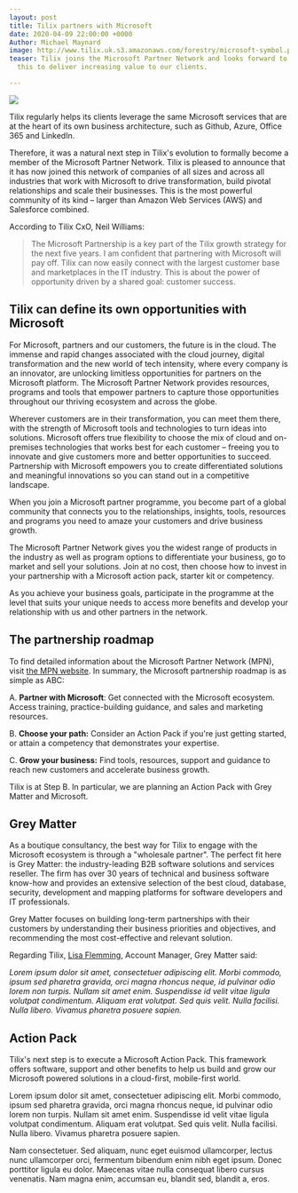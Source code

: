 ```yaml
---
layout: post
title: Tilix partners with Microsoft
date: 2020-04-09 22:00:00 +0000
Author: Michael Maynard
image: http://www.tilix.uk.s3.amazonaws.com/forestry/microsoft-symbol.png
teaser: Tilix joins the Microsoft Partner Network and looks forward to leveraging
  this to deliver increasing value to our clients.

---
```

![](http://www.tilix.uk.s3.amazonaws.com/forestry/microsoft-logo.png)

Tilix regularly helps its clients leverage the same Microsoft services that are at the heart of its own business architecture, such as Github, Azure, Office 365 and LinkedIn.

Therefore, it was a natural next step in Tilix's evolution to formally become a member of the Microsoft Partner Network. Tilix is pleased to announce that it has now joined this network of companies of all sizes and across all industries that work with Microsoft to drive transformation, build pivotal relationships and scale their businesses. This is the most powerful community of its kind – larger than Amazon Web Services (AWS) and Salesforce combined.

According to Tilix CxO, Neil Williams:

> The Microsoft Partnership is a key part of the Tilix growth strategy for the next five years. I am confident that partnering with Microsoft will pay off. Tilix can now easily connect with the largest customer base and marketplaces in the IT industry. This is about the power of opportunity driven by a shared goal: customer success.

## Tilix can define its own opportunities with Microsoft

For Microsoft, partners and our customers, the future is in the cloud. The immense and rapid changes associated with the cloud journey, digital transformation and the new world of tech intensity, where every company is an innovator, are unlocking limitless opportunities for partners on the Microsoft platform. The Microsoft Partner Network provides resources, programs and tools that empower partners to capture those opportunities throughout our thriving ecosystem and across the globe.

Wherever customers are in their transformation, you can meet them there, with the strength of Microsoft tools and technologies to turn ideas into solutions. Microsoft offers true flexibility to choose the mix of cloud and on-premises technologies that works best for each customer – freeing you to innovate and give customers more and better opportunities to succeed. Partnership with Microsoft empowers you to create differentiated solutions and meaningful innovations so you can stand out in a competitive landscape.

When you join a Microsoft partner programme, you become part of a global community that connects you to the relationships, insights, tools, resources and programs you need to amaze your customers and drive business growth.

The Microsoft Partner Network gives you the widest range of products in the industry as well as program options to differentiate your business, go to market and sell your solutions. Join at no cost, then choose how to invest in your partnership with a Microsoft action pack, starter kit or competency.

As you achieve your business goals, participate in the programme at the level that suits your unique needs to access more benefits and develop your relationship with us and other partners in the network.

## The partnership roadmap

To find detailed information about the Microsoft Partner Network (MPN), visit [the MPN website](https://partner.microsoft.com/en-GB/). In summary, the Microsoft partnership roadmap is as simple as ABC:

A. **Partner with Microsoft**: Get connected with the Microsoft ecosystem. Access training, practice-building guidance, and sales and marketing resources.

B. **Choose your path:** Consider an Action Pack if you're just getting started, or attain a competency that demonstrates your expertise.

C. **Grow your business:** Find tools, resources, support and guidance to reach new customers and accelerate business growth.

Tilix is at Step B. In particular, we are planning an Action Pack with Grey Matter and Microsoft.

## Grey Matter

As a boutique consultancy, the best way for Tilix to engage with the Microsoft ecosystem is through a "wholesale partner". The perfect fit here is Grey Matter: the industry-leading B2B software solutions and services reseller. The firm has over 30 years of technical and business software know-how and provides an extensive selection of the best cloud, database, security, development and mapping platforms for software developers and IT professionals.

Grey Matter focuses on building long-term partnerships with their customers by understanding their business priorities and objectives, and recommending the most cost-effective and relevant solution.

Regarding Tilix, [Lisa Flemming](https://www.linkedin.com/in/lisa-flemming-2ba79517/), Account Manager, Grey Matter said:

_Lorem ipsum dolor sit amet, consectetuer adipiscing elit. Morbi commodo, ipsum sed pharetra gravida, orci magna rhoncus neque, id pulvinar odio lorem non turpis. Nullam sit amet enim. Suspendisse id velit vitae ligula volutpat condimentum. Aliquam erat volutpat. Sed quis velit. Nulla facilisi. Nulla libero. Vivamus pharetra posuere sapien._

## Action Pack

Tilix's next step is to execute a Microsoft Action Pack. This framework offers software, support and other benefits to help us build and grow our Microsoft powered solutions in a cloud-first, mobile-first world.

Lorem ipsum dolor sit amet, consectetuer adipiscing elit. Morbi commodo, ipsum sed pharetra gravida, orci magna rhoncus neque, id pulvinar odio lorem non turpis. Nullam sit amet enim. Suspendisse id velit vitae ligula volutpat condimentum. Aliquam erat volutpat. Sed quis velit. Nulla facilisi. Nulla libero. Vivamus pharetra posuere sapien.

Nam consectetuer. Sed aliquam, nunc eget euismod ullamcorper, lectus nunc ullamcorper orci, fermentum bibendum enim nibh eget ipsum. Donec porttitor ligula eu dolor. Maecenas vitae nulla consequat libero cursus venenatis. Nam magna enim, accumsan eu, blandit sed, blandit a, eros.